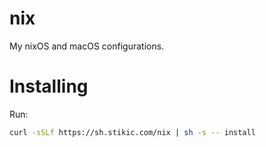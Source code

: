 # nix

My nixOS and macOS configurations.

# Installing

Run:

```sh
curl -sSLf https://sh.stikic.com/nix | sh -s -- install
```

